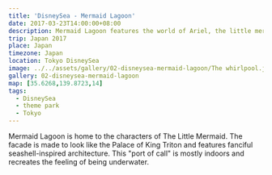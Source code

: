 ```yaml
---
title: 'DisneySea - Mermaid Lagoon'
date: 2017-03-23T14:00:00+08:00
description: Mermaid Lagoon features the world of Ariel, the little mermaid, and her aquatic friends.
trip: Japan 2017
place: Japan
timezone: Japan
location: Tokyo DisneySea
image: ../../assets/gallery/02-disneysea-mermaid-lagoon/The whirlpool.jpeg
gallery: 02-disneysea-mermaid-lagoon
map: [35.6268,139.8723,14]
tags:
  - DisneySea
  - theme park
  - Tokyo
---
```

Mermaid Lagoon is home to the characters of The Little Mermaid. The facade is made to look like the Palace of King Triton and features fanciful seashell-inspired architecture. This "port of call" is mostly indoors and recreates the feeling of being underwater.
